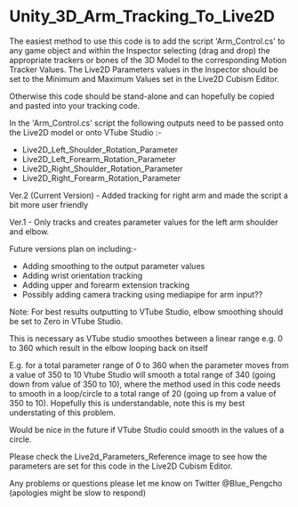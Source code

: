 # Unity_3D_Arm_Tracking_To_Live2D

The easiest method to use this code is to add the script 'Arm_Control.cs' to any game object and within the Inspector selecting (drag and drop) the appropriate trackers or bones of the 3D Model to the corresponding Motion Tracker Values. The Live2D Parameters values in the Inspector should be set to the Minimum and Maximum Values set in the Live2D Cubism Editor.

Otherwise this code should be stand-alone and can hopefully be copied and pasted into your tracking code.

In the 'Arm_Control.cs' script the following outputs need to be passed onto the Live2D model or onto VTube Studio :-  
- Live2D_Left_Shoulder_Rotation_Parameter <br />
- Live2D_Left_Forearm_Rotation_Parameter <br />
- Live2D_Right_Shoulder_Rotation_Parameter <br />
- Live2D_Right_Forearm_Rotation_Parameter

Ver.2 (Current Version) - Added tracking for right arm and made the script a bit more user friendly 

Ver.1 - Only tracks and creates parameter values for the left arm shoulder and elbow.

Future versions plan on including:-
- Adding smoothing to the output parameter values <br />
- Adding wrist orientation tracking <br />
- Adding upper and forearm extension tracking <br />
- Possibly adding camera tracking using mediapipe for arm input?? <br />

Note: For best results outputting to VTube Studio, elbow smoothing should be set to Zero in VTube Studio.

This is necessary as VTube studio smoothes between a linear range e.g. 0 to 360 which result in the elbow looping back on itself 

E.g. for a total parameter range of 0 to 360 when the parameter moves from a value of 350 to 10 Vtube Studio will smooth a total range of 340 (going down from value of 350 to 10), where the method used in this code needs to smooth in a loop/circle to a total range of 20 (going up from a value of 350 to 10). Hopefully this is understandable, note this is my best understating of this problem. 

Would be nice in the future if VTube Studio could smooth in the values of a circle.

Please check the Live2d_Parameters_Reference image to see how the parameters are set for this code in the Live2D Cubism Editor.

Any problems or questions please let me know on Twitter @Blue_Pengcho (apologies might be slow to respond)
